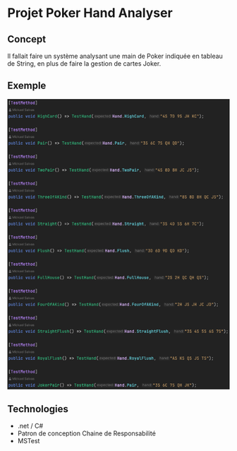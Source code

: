 # Projet Poker Hand Analyser
## Concept
Il fallait faire un système analysant une main de Poker indiquée en tableau de String, en plus de faire la gestion de cartes Joker. 

## Exemple
![home](images-readme/example.png)

## Technologies
- .net / C#
- Patron de conception Chaine de Responsabilité
- MSTest
